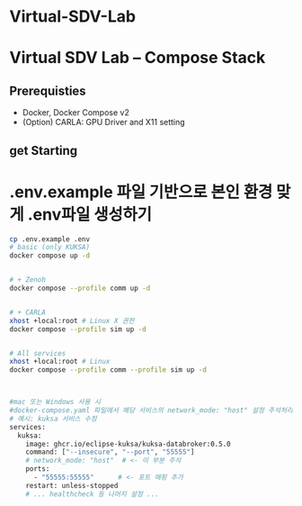 # Virtual-SDV-Lab

# Virtual SDV Lab – Compose Stack


## Prerequisties
- Docker, Docker Compose v2
- (Option) CARLA: GPU Driver and X11 setting


## get Starting
# .env.example 파일 기반으로 본인 환경 맞게 .env파일 생성하기
```bash
cp .env.example .env
# basic (only KUKSA)
docker compose up -d


# + Zenoh
docker compose --profile comm up -d


# + CARLA
xhost +local:root # Linux X 권한
docker compose --profile sim up -d


# All services
xhost +local:root # Linux
docker compose --profile comm --profile sim up -d



#mac 또는 Windows 사용 시
#docker-compose.yaml 파일에서 해당 서비스의 network_mode: "host" 설정 주석처리, 아래처럼 ports매핑 추가
# 예시: kuksa 서비스 수정
services:
  kuksa:
    image: ghcr.io/eclipse-kuksa/kuksa-databroker:0.5.0
    command: ["--insecure", "--port", "55555"]
    # network_mode: "host"  # <- 이 부분 주석
    ports:
      - "55555:55555"      # <- 포트 매핑 추가
    restart: unless-stopped
    # ... healthcheck 등 나머지 설정 ...
